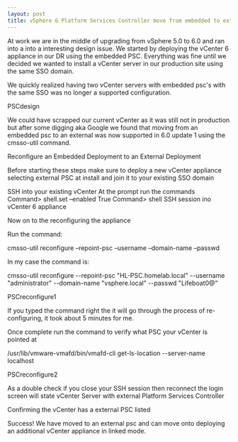```yaml
---
layout: post
title: vSphere 6 Platform Services Controller move from embedded to external 
---
```


At work we are in the middle of upgrading from vSphere 5.0 to 6.0 and ran into a into a interesting design issue. We started by deploying the vCenter 6 appliance in our DR using the embedded PSC. Everything was fine until we decided we wanted to install a vCenter server in our production site using the same SSO domain.

We quickly realized having two vCenter servers with embedded psc's with the same SSO was no longer a supported configuration.

PSCdesign

We could have scrapped our current vCenter as it was still not in production but after some digging aka Google we found that moving from an embedded psc to an external was now supported in 6.0 update 1 using the cmsso-util command.

Reconfigure an Embedded Deployment to an External Deployment

Before starting these steps make sure to deploy a new vCenter appliance selecting external PSC at install and join it to your existing SSO domain

SSH into your existing vCenter
At the prompt run the commands
Command> shell.set –enabled True
Command> shell
SSH session ino vCenter 6 appliance


Now on to the reconfiguring the appliance

Run the command:

cmsso-util reconfigure –repoint-psc <FQDN-of-External-PSC> –username <SSO-DomainAdmin> –domain-name <SSO-Domain> –passwd <SSO-DomainAdmin-Password>

In my case the command is:

cmsso-util reconfigure --repoint-psc "HL-PSC.homelab.local" --username "administrator" --domain-name "vsphere.local" --passwd "Lifeboat0@"

PSCreconfigure1

If you typed the command right the it will go through the process of re-configuring, it took about 5 minutes for me.

Once complete run the command to verify what PSC your vCenter is pointed at

/usr/lib/vmware-vmafd/bin/vmafd-cli get-ls-location --server-name localhost

PSCreconfigure2


As a double check if you close your SSH session then reconnect the login screen will state vCenter Server with external Platform Services Controller

Confirming the vCenter has a external PSC listed


Success! We have moved to an external psc and can move onto deploying an additional vCenter appliance in linked mode.
